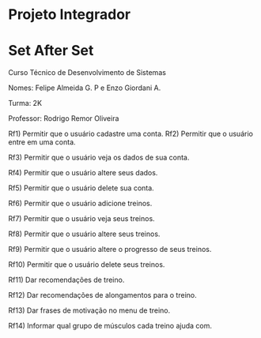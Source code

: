 # Projeto Integrador

# Set After Set

Curso Técnico de Desenvolvimento de Sistemas

Nomes: Felipe Almeida G. P e Enzo Giordani A.

Turma: 2K

Professor: Rodrigo Remor Oliveira


Rf1) Permitir que o usuário cadastre uma conta. 
Rf2) Permitir que o usuário entre em uma conta.

Rf3) Permitir que o usuário veja os dados de sua conta.

Rf4) Permitir que o usuário altere seus dados.

Rf5) Permitir que o usuário delete sua conta.

Rf6) Permitir que o usuário adicione treinos.

Rf7) Permitir que o usuário veja seus treinos.

Rf8) Permitir que o usuário altere seus treinos.

Rf9) Permitir que o usuário altere o progresso de seus treinos.

Rf10) Permitir que o usuário delete seus treinos.

Rf11) Dar recomendações de treino.

Rf12) Dar recomendações de alongamentos para o treino.

Rf13) Dar frases de motivação no menu de treino.

Rf14) Informar qual grupo de músculos cada treino ajuda com.


